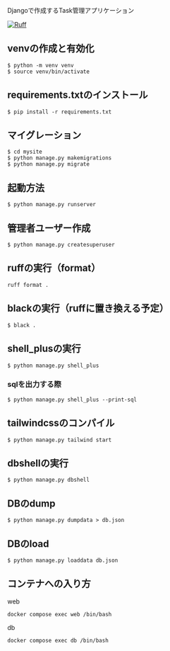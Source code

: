 Djangoで作成するTask管理アプリケーション

[![Ruff](https://img.shields.io/endpoint?url=https://raw.githubusercontent.com/astral-sh/ruff/main/assets/badge/v2.json)](https://github.com/astral-sh/ruff)

## venvの作成と有効化
```shell
$ python -m venv venv
$ source venv/bin/activate
```

## requirements.txtのインストール
```shell
$ pip install -r requirements.txt
```

## マイグレーション
```shell
$ cd mysite
$ python manage.py makemigrations
$ python manage.py migrate
```

## 起動方法
```shell
$ python manage.py runserver
```

## 管理者ユーザー作成
```shell
$ python manage.py createsuperuser
```

## ruffの実行（format）
```shell
ruff format .
```

## blackの実行（ruffに置き換える予定）
```shell
$ black .
```

## shell_plusの実行
```shell
$ python manage.py shell_plus
```

### sqlを出力する際
```shell
$ python manage.py shell_plus --print-sql
```

## tailwindcssのコンパイル
```shell
$ python manage.py tailwind start
```

## dbshellの実行
```shell
$ python manage.py dbshell
```

## DBのdump
```shell
$ python manage.py dumpdata > db.json
```

## DBのload
```shell
$ python manage.py loaddata db.json
```

## コンテナへの入り方

web
```shell
docker compose exec web /bin/bash
```

db
```shell
docker compose exec db /bin/bash
```
